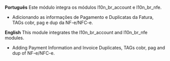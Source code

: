 **Português** Este módulo integra os módulos l10n_br_account e
l10n_br_nfe.

- Adicionando as informações de Pagamento e Duplicatas da Fatura, TAGs
  cobr, pag e dup da NF-e/NFC-e.

**English** This module integrates the l10n_br_account and l10n_br_nfe
modules.

- Adding Payment Information and Invoice Duplicates, TAGs cobr, pag and
  dup of NF-e/NFC-e.
